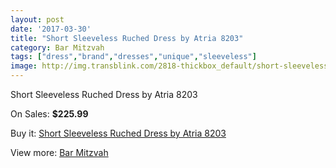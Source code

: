 ```yaml
---
layout: post
date: '2017-03-30'
title: "Short Sleeveless Ruched Dress by Atria 8203"
category: Bar Mitzvah
tags: ["dress","brand","dresses","unique","sleeveless"]
image: http://img.transblink.com/2818-thickbox_default/short-sleeveless-ruched-dress-by-atria-8203.jpg
---
```

Short Sleeveless Ruched Dress by Atria 8203

On Sales: **$225.99**
<a href="https://www.transblink.com/en/bar-mitzvah/901-short-sleeveless-ruched-dress-by-atria-8203.html"><amp-img layout="responsive" width="600" height="600" src="//img.transblink.com/2818-thickbox_default/short-sleeveless-ruched-dress-by-atria-8203.jpg" alt="Short Sleeveless Ruched Dress by Atria 8203 0" /></a>
<a href="https://www.transblink.com/en/bar-mitzvah/901-short-sleeveless-ruched-dress-by-atria-8203.html"><amp-img layout="responsive" width="600" height="600" src="//img.transblink.com/2820-thickbox_default/short-sleeveless-ruched-dress-by-atria-8203.jpg" alt="Short Sleeveless Ruched Dress by Atria 8203 1" /></a>
<a href="https://www.transblink.com/en/bar-mitzvah/901-short-sleeveless-ruched-dress-by-atria-8203.html"><amp-img layout="responsive" width="600" height="600" src="//img.transblink.com/2819-thickbox_default/short-sleeveless-ruched-dress-by-atria-8203.jpg" alt="Short Sleeveless Ruched Dress by Atria 8203 2" /></a>

Buy it: [Short Sleeveless Ruched Dress by Atria 8203](https://www.transblink.com/en/bar-mitzvah/901-short-sleeveless-ruched-dress-by-atria-8203.html "Short Sleeveless Ruched Dress by Atria 8203")

View more: [Bar Mitzvah](https://www.transblink.com/en/2-bar-mitzvah "Bar Mitzvah")